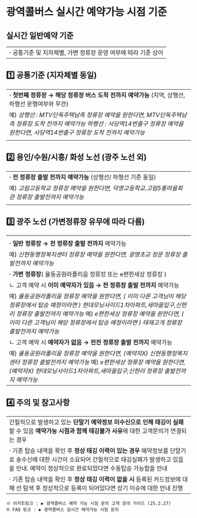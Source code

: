 # 광역콜버스 실시간 예약가능 시점 기준

**실시간 일반예약 기준**
---------------

|  |
| --- |
| **·** 공통기준 및 지자체별, 가변 정류장 운영 여부에 따라 기준 상이 |

**1️⃣ 공통기준 (지자체별 동일)**
----------------------

|  |
| --- |
| **· 첫번째 정류장 → 해당 정류장 버스 도착 전까지 예약가능** (지역, 상행선, 하행선 운행여부와 무관) |
| 예) *상행선 : MTV단독주택남측 정류장 예약을 원한다면, MTV단독주택남측 정류장 도착 전까지 예약가능* *하행선 : 사당역14번출구 정류장 예약을 원한다면, 사당역14번출구 정류장 도착 전까지 예약가능* |
|  |

**2️⃣ 용인/수원/시흥/ 화성 노선 (광주 노선 외)**
---------------------------------

|  |
| --- |
| **· 전 정류장 출발 전까지 예약가능** (상행선/ 하행선 기준 동일) |
| 예) *고림고등학교 정류장 예약을 원한다면, 덕영고등학교.고림5통마을회관 정류장 출발전까지 예약가능* |
|  |

**3️⃣ 광주 노선 (가변정류장 유무에 따라 다름)**
-------------------------------

|  |
| --- |
|  |
| **· 일반 정류장 → 전 정류장 출발 전까지** 예약가능 |
| 예) *신현동행정복지센터 정류장 예약을 원한다면, 광명초교 정문 정류장 출발전까지 예약가능* |
| **· 가변 정류장**( 율동공원라폴리움 정류장 또는 e편한세상 정류장 ) |
| ㄴ 고객 예약 시 **이미 예약자가 있음 →** **전 정류장 출발 전까지** 예약가능 |
| 예) *율동공원라폴리움 정류장 예약을 원한다면, ( 이미 다른 고객님이 해당 정류장에서 탑승 예정이라면 ) 현대모닝사이드1차아파트,새마을입구,신현리 정류장 출발전까지 예약가능* 예) *e편한세상 정류장 예약을 원한다면, ( 이미 다른 고객님이 해당 정류장에서 탑승 예정이라면 )* *태재고개 정류장 출발전까지 예약가능* |
| ㄴ 고객 예약 시 **예약자가 없음 →** **전전 정류장 출발 전까지** 예약가능 |
| 예) *율동공원라폴리움 정류장 예약을 원한다면, (예약자X) 신현동행정복지센터 정류장 출발전까지 예약가능* 예) *e편한세상 정류장 예약을 원한다면, (예약자X) 현대모닝사이드1차아파트,새마을입구,신현리 정류장 출발전까지 예약가능* |

**4️⃣ 주의 및 참고사항**
-----------------

|  |
| --- |
| 간헐적으로 발생하고 있는 **단말기 예약정보 미수신으로 인해 태깅이 실패** 할 수 있음 **예약가능 시점과 함께 태깅불가 사유**에 대한 고객문의가 연결되는 경우 |
| · 기존 탑승 내역을 확인 후 **정상 태깅 이력이 있는 경우**  예약정보를 단말기로 송수신에 대한 시간이 소요되어 간헐적으로 태깅실패가 발생하고 있음을 안내.  예약이 정상적으로 완료되었다면 수동탑승 가능함을 안내 |
| · 기존 탑승 내역을 확인 후 **정상 태깅 이력이 없을 시**  등록된 카드정보에 대해 선 탐색 후 정상적으로 등록이 되어있다면 상기 이슈에 대한 안내 진행 |

```
※ 아지트링크 : ▶ 광역콜버스 예약 가능 시점 문의 고객 응대 가이드 (25.2.27)  
※ FAQ 링크 : ▶ 광역콜버스 실시간 예약가능 시점 문의 
```
